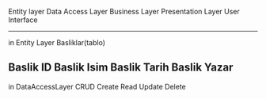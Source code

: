 Entity layer
Data Access Layer
Business Layer
Presentation Layer User Interface

-----------------
in Entity Layer
Basliklar(tablo)

Baslik ID
Baslik Isim
Baslik Tarih
Baslik Yazar
--------------
in DataAccessLayer
CRUD
Create Read Update Delete